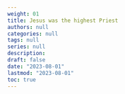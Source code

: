 ```yaml
---
weight: 01
title: Jesus was the highest Priest
authors: null
categories: null
tags: null
series: null
description: 
draft: false
date: "2023-08-01"
lastmod: "2023-08-01"
toc: true
---
```


<!--more-->

